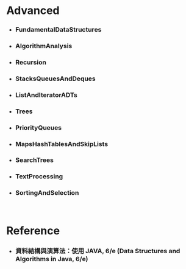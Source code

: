 Advanced
=====
* ### FundamentalDataStructures
* ### AlgorithmAnalysis
* ### Recursion
* ### StacksQueuesAndDeques
* ### ListAndIteratorADTs
* ### Trees
* ### PriorityQueues
* ### MapsHashTablesAndSkipLists
* ### SearchTrees
* ### TextProcessing
* ### SortingAndSelection
<br />

Reference
=====
* ### 資料結構與演算法：使用 JAVA, 6/e (Data Structures and Algorithms in Java, 6/e)
